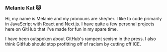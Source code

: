 ### Melanie Kat 😻

Hi, my name is Melanie and my pronouns are she/her. I like to code primarily in JavaScript with React and Next.js. I have quite a few personal projects here on GitHub that I've made for fun in my spare time.

I have been outspoken about GitHub's rampent sexism in the press. I also think GitHub should stop profitting off of racism by cutting off ICE.
